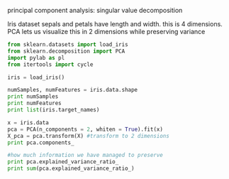principal component analysis: singular value decomposition

Iris dataset sepals and petals have length and width. this is 4 dimensions.
PCA lets us visualize this in 2 dimensions while preserving variance
```python
from sklearn.datasets import load_iris 
from sklearn.decomposition import PCA
import pylab as pl
from itertools import cycle

iris = load_iris()

numSamples, numFeatures = iris.data.shape
print numSamples
print numFeatures
print list(iris.target_names)

x = iris.data
pca = PCA(n_components = 2, whiten = True).fit(x)
X_pca = pca.transform(X) #transform to 2 dimensions
print pca.components_

#how much information we have managed to preserve
print pca.explained_variance_ratio_
print sum(pca.explained_variance_ratio_)
```
